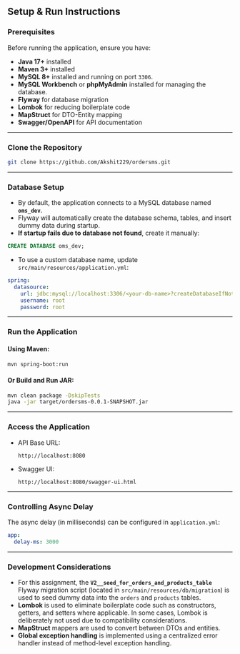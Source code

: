 

## Setup & Run Instructions

### Prerequisites

Before running the application, ensure you have:

* **Java 17+** installed
* **Maven 3+** installed
* **MySQL 8+** installed and running on port `3306`.
* **MySQL Workbench** or **phpMyAdmin** installed for managing the database.
* **Flyway** for database migration
* **Lombok** for reducing boilerplate code
* **MapStruct** for DTO-Entity mapping
* **Swagger/OpenAPI** for API documentation


---

### Clone the Repository

```bash
git clone https://github.com/Akshit229/ordersms.git
```

---

### Database Setup

* By default, the application connects to a MySQL database named **`oms_dev`**.
* Flyway will automatically create the database schema, tables, and insert dummy data during startup.
* **If startup fails due to database not found**, create it manually:

```sql
CREATE DATABASE oms_dev;
```

* To use a custom database name, update `src/main/resources/application.yml`:

```yaml
spring:
  datasource:
    url: jdbc:mysql://localhost:3306/<your-db-name>?createDatabaseIfNotExist=true
    username: root
    password: root
```

---

### Run the Application

#### Using Maven:

```bash
mvn spring-boot:run
````

#### Or Build and Run JAR:

```bash
mvn clean package -DskipTests
java -jar target/ordersms-0.0.1-SNAPSHOT.jar
```

---

### Access the Application

* API Base URL:

  ```
  http://localhost:8080
  ```
* Swagger UI:

  ```
  http://localhost:8080/swagger-ui.html
  ```

---

### Controlling Async Delay

The async delay (in milliseconds) can be configured in `application.yml`:

```yaml
app:
  delay-ms: 3000
```

---

### Development Considerations

* For this assignment, the **`V2__seed_for_orders_and_products_table`** Flyway migration script (located in `src/main/resources/db/migration`) is used to seed dummy data into the `orders` and `products` tables.
* **Lombok** is used to eliminate boilerplate code such as constructors, getters, and setters where applicable. In some cases, Lombok is deliberately not used due to compatibility considerations.
* **MapStruct** mappers are used to convert between DTOs and entities.
* **Global exception handling** is implemented using a centralized error handler instead of method-level exception handling.

